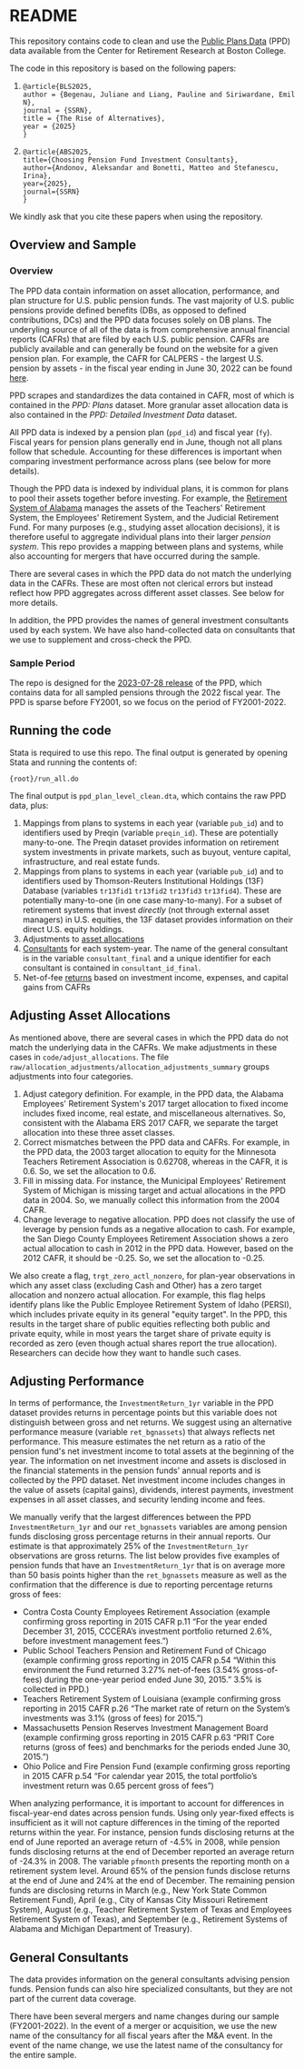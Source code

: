 # README

This repository contains code to clean and use the [Public Plans Data](https://publicplansdata.org/public-plans-database/download-full-data-set/) (PPD) data available from the Center for Retirement Research at Boston College. 

The code in this repository is based on the following papers:
1. ```
   @article{BLS2025,
   author = {Begenau, Juliane and Liang, Pauline and Siriwardane, Emil N},
   journal = {SSRN},
   title = {The Rise of Alternatives},
   year = {2025}
   }
   ```
2. ```
   @article{ABS2025,
   title={Choosing Pension Fund Investment Consultants},
   author={Andonov, Aleksandar and Bonetti, Matteo and Stefanescu, Irina},
   year={2025},
   journal={SSRN}
   }
   ```

We kindly ask that you cite these papers when using the repository.

## Overview and Sample
### Overview

The PPD data contain information on asset allocation, performance, and plan structure for U.S. public pension funds. The vast majority of U.S. public pensions provide defined benefits (DBs, as opposed to defined contributions, DCs) and the PPD data focuses solely on DB plans. The underyling source of all of the data is from comprehensive annual financial reports (CAFRs) that are filed by each U.S. public pension. CAFRs are publicly available and can generally be found on the website for a given pension plan. For example, the CAFR for CALPERS - the largest U.S. pension by assets - in the fiscal year ending in June 30, 2022 can be found [here](https://www.calpers.ca.gov/docs/forms-publications/annual-investment-report-fy-2022.pdf). 

PPD scrapes and standardizes the data contained in CAFR, most of which is contained in the *PPD: Plans* dataset. More granular asset allocation data is also contained in the *PPD: Detailed Investment Data* dataset.

All PPD data is indexed by a pension plan (`ppd_id`) and fiscal year (`fy`). Fiscal years for pension plans generally end in June, though not all plans follow that schedule. Accounting for these differences is important when comparing investment performance across plans (see below for more details).

Though the PPD data is indexed by individual plans, it is common for plans to pool their assets together before investing. For example, the [Retirement System of Alabama](https://www.rsa-al.gov/) manages the assets of the Teachers' Retirement System, the Employees' Retirement System, and the Judicial Retirement Fund. For many purposes (e.g., studying asset allocation decisions), it is therefore useful to aggregate individual plans into their larger *pension system*. This repo provides a mapping between plans and systems, while also accounting for mergers that have occurred during the sample.

There are several cases in which the PPD data do not match the underlying data in the CAFRs. These are most often not clerical errors but instead reflect how PPD aggregates across different asset classes. See below for more details.

In addition, the PPD provides the names of general investment consultants used by each system. We have also hand-collected data on consultants that we use to supplement and cross-check the PPD.


### Sample Period

The repo is designed for the [2023-07-28 release](https://publicplansdata.org/public-plans-database/download-full-data-set/previous-version-downloads/) of the PPD, which contains data for all sampled pensions through the 2022 fiscal year. The PPD is sparse before FY2001, so we focus on the period of FY2001-2022. 


## Running the code

Stata is required to use this repo. The final output is generated by opening Stata and running the contents of:
```
{root}/run_all.do
```
The final output is ``ppd_plan_level_clean.dta``, which contains the raw PPD data, plus:
1. Mappings from plans to systems in each year (variable ``pub_id``) and to identifiers used by Preqin (variable ``preqin_id``). These are potentially many-to-one. The Preqin dataset provides information on retirement system investments in private markets, such as buyout, venture capital, infrastructure, and real estate funds.
2. Mappings from plans to systems in each year (variable ``pub_id``) and to identifiers used by Thomson-Reuters Institutional Holdings (13F) Database (variables ``tr13fid1`` ``tr13fid2`` ``tr13fid3`` ``tr13fid4``). These are potentially many-to-one (in one case many-to-many). For a subset of retirement systems that invest _directly_ (not through external asset managers) in U.S. equities, the 13F dataset provides information on their direct U.S. equity holdings.
3. Adjustments to [asset allocations](#adjusting-asset-allocations)
4. [Consultants](#consultants) for each system-year. The name of the general consultant is in the variable ``consultant_final`` and a unique identifier for each consultant is contained in ``consultant_id_final``.
5. Net-of-fee [returns](#adjusting-performance) based on investment income, expenses, and capital gains from CAFRs


## Adjusting Asset Allocations

As mentioned above, there are several cases in which the PPD data do not match the underlying data in the CAFRs. We make adjustments in these cases in ``code/adjust_allocations``. The file ``raw/allocation_adjustments/allocation_adjustments_summary`` groups adjustments into four categories. 
1. Adjust category definition. For example, in the PPD data, the Alabama Employees' Retirement System's 2017 target allocation to fixed income includes fixed income, real estate, and miscellaneous alternatives. So, consistent with the Alabama ERS 2017 CAFR, we separate the target allocation into these three asset classes.
2. Correct mismatches between the PPD data and CAFRs. For example, in the PPD data, the 2003 target allocation to equity for the Minnesota Teachers Retirement Association is 0.62708, whereas in the CAFR, it is 0.6. So, we set the allocation to 0.6. 
3. Fill in missing data. For instance, the Municipal Employees' Retirement System of Michigan is missing target and actual allocations in the PPD data in 2004. So, we manually collect this information from the 2004 CAFR.
4. Change leverage to negative allocation. PPD does not classify the use of leverage by pension funds as a negative allocation to cash. For example, the San Diego County Employees Retirement Association shows a zero actual allocation to cash in 2012 in the PPD data. However, based on the 2012 CAFR, it should be -0.25. So, we set the allocation to -0.25.

We also create a flag, ``trgt_zero_actl_nonzero``, for plan-year observations in which any asset class (excluding Cash and Other) has a zero target allocation and nonzero actual allocation. For example, this flag helps identify plans like the Public Employee Retirement System of Idaho (PERSI), which includes private equity in its general "equity target". In the PPD, this results in the target share of public equities reflecting both public and private equity, while in most years the target share of private equity is recorded as zero (even though actual shares report the true allocation). Researchers can decide how they want to handle such cases.


## Adjusting Performance

In terms of performance, the ``InvestmentReturn_1yr`` variable in the PPD dataset provides returns in percentage points but this variable does not distinguish between gross and net returns. We suggest using an alternative performance measure (variable ``ret_bgnassets``) that always reflects net performance. This measure estimates the net return as a ratio of the pension fund's net investment income to total assets at the beginning of the year. The information on net investment income and assets is disclosed in the financial statements in the pension funds' annual reports and is collected by the PPD dataset. Net investment income includes changes in the value of assets (capital gains), dividends, interest payments, investment expenses in all asset classes, and security lending income and fees. 

We manually verify that the largest differences between the PPD ``InvestmentReturn_1yr`` and our ``ret_bgnassets`` variables are among pension funds disclosing gross percentage returns in their annual reports. Our estimate is that approximately 25% of the ``InvestmentReturn_1yr`` observations are gross returns. The list below provides five examples of pension funds that have an ``InvestmentReturn_1yr`` that is on average more than 50 basis points higher than the ``ret_bgnassets`` measure as well as the confirmation that the difference is due to reporting percentage returns gross of fees:
   - Contra Costa County Employees Retirement Association (example confirming gross reporting in 2015 CAFR p.11  “For the year ended December 31, 2015, CCCERA’s investment portfolio returned 2.6%, before investment management fees.”)
   - Public School Teachers Pension and Retirement Fund of Chicago (example confirming gross reporting in 2015 CAFR p.54  “Within this environment the Fund returned 3.27% net-of-fees (3.54% gross-of-fees) during the one-year period ended June 30, 2015.” 3.5% is collected in PPD.)
   - Teachers Retirement System of Louisiana (example confirming gross reporting in 2015 CAFR p.26 “The market rate of return on the System’s investments was 3.1% (gross of fees) for 2015.”)
   - Massachusetts Pension Reserves Investment Management Board (example confirming gross reporting in 2015 CAFR p.63 “PRIT Core returns (gross of fees) and benchmarks for the periods ended June 30, 2015.”)
   - Ohio Police and Fire Pension Fund (example confirming gross reporting in 2015 CAFR p.54 “For calendar year 2015, the total portfolio’s investment return was 0.65 percent gross of fees”)

When analyzing performance, it is important to account for differences in fiscal-year-end dates across pension funds. Using only year-fixed effects is insufficient as it will not capture differences in the timing of the reported returns within the year. For instance, pension funds disclosing returns at the end of June reported an average return of -4.5% in 2008, while pension funds disclosing returns at the end of December reported an average return of -24.3% in 2008. The variable ``pfmonth`` presents the reporting month on a retirement system level. Around 65% of the pension funds disclose returns at the end of June and 24% at the end of December. The remaining pension funds are disclosing returns in March (e.g., New York State Common Retirement Fund), April (e.g., City of Kansas City Missouri Retirement System), August (e.g., Teacher Retirement System of Texas and Employees Retirement System of Texas), and September (e.g., Retirement Systems of Alabama and Michigan Department of Treasury).


## General Consultants

The data provides information on the general consultants advising pension funds. Pension funds can also hire specialized consultants, but they are not part of the current data coverage.

There have been several mergers and name changes during our sample (FY2001-2022). In the event of a merger or acquisition, we use the new name of the consultancy for all fiscal years after the M&A event. In the event of the name change, we use the latest name of the consultancy for the entire sample. 

